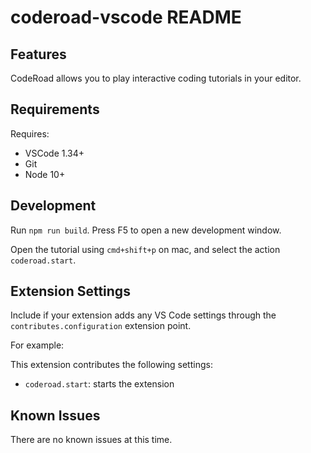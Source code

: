 # coderoad-vscode README

## Features

CodeRoad allows you to play interactive coding tutorials in your editor.

## Requirements

Requires:
- VSCode 1.34+
- Git
- Node 10+

## Development

Run `npm run build`. Press F5 to open a new development window.

Open the tutorial using `cmd+shift+p` on mac, and select the action `coderoad.start`.

## Extension Settings

Include if your extension adds any VS Code settings through the `contributes.configuration` extension point.

For example:

This extension contributes the following settings:

* `coderoad.start`: starts the extension

## Known Issues

There are no known issues at this time.

